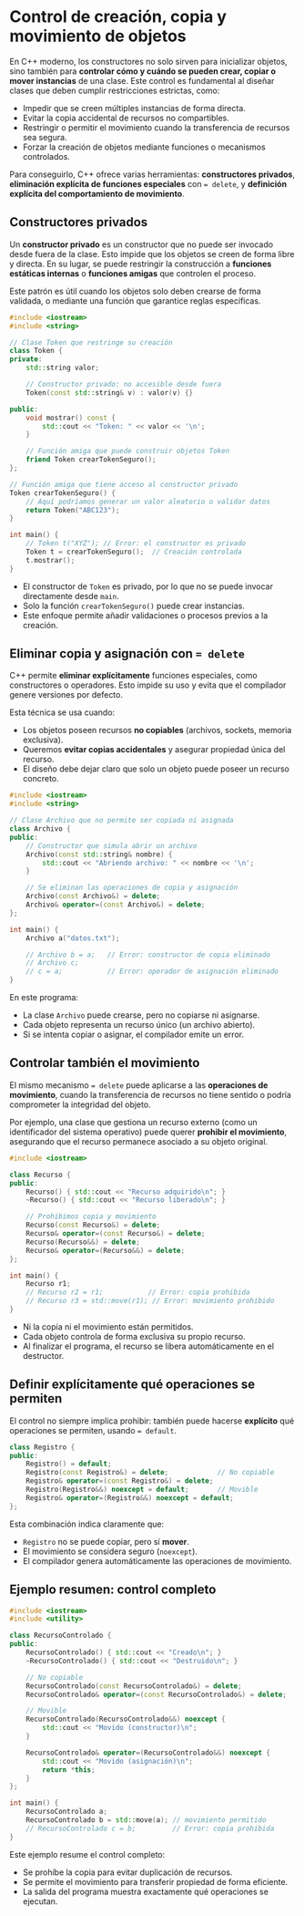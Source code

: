 # Control de creación, copia y movimiento de objetos

En C++ moderno, los constructores no solo sirven para inicializar objetos, sino también para **controlar cómo y cuándo se pueden crear, copiar o mover instancias** de una clase.
Este control es fundamental al diseñar clases que deben cumplir restricciones estrictas, como:

* Impedir que se creen múltiples instancias de forma directa.
* Evitar la copia accidental de recursos no compartibles.
* Restringir o permitir el movimiento cuando la transferencia de recursos sea segura.
* Forzar la creación de objetos mediante funciones o mecanismos controlados.

Para conseguirlo, C++ ofrece varias herramientas: **constructores privados**, **eliminación explícita de funciones especiales** con `= delete`, y **definición explícita del comportamiento de movimiento**.

## Constructores privados

Un **constructor privado** es un constructor que no puede ser invocado desde fuera de la clase.
Esto impide que los objetos se creen de forma libre y directa. En su lugar, se puede restringir la construcción a **funciones estáticas internas** o **funciones amigas** que controlen el proceso.

Este patrón es útil cuando los objetos solo deben crearse de forma validada, o mediante una función que garantice reglas específicas.

```cpp
#include <iostream>
#include <string>

// Clase Token que restringe su creación
class Token {
private:
    std::string valor;

    // Constructor privado: no accesible desde fuera
    Token(const std::string& v) : valor(v) {}

public:
    void mostrar() const {
        std::cout << "Token: " << valor << '\n';
    }

    // Función amiga que puede construir objetos Token
    friend Token crearTokenSeguro();
};

// Función amiga que tiene acceso al constructor privado
Token crearTokenSeguro() {
    // Aquí podríamos generar un valor aleatorio o validar datos
    return Token("ABC123");
}

int main() {
    // Token t("XYZ"); // Error: el constructor es privado
    Token t = crearTokenSeguro();  // Creación controlada
    t.mostrar();
}
```

* El constructor de `Token` es privado, por lo que no se puede invocar directamente desde `main`.
* Solo la función `crearTokenSeguro()` puede crear instancias.
* Este enfoque permite añadir validaciones o procesos previos a la creación.


## Eliminar copia y asignación con `= delete`

C++ permite **eliminar explícitamente** funciones especiales, como constructores o operadores.
Esto impide su uso y evita que el compilador genere versiones por defecto.

Esta técnica se usa cuando:

* Los objetos poseen recursos **no copiables** (archivos, sockets, memoria exclusiva).
* Queremos **evitar copias accidentales** y asegurar propiedad única del recurso.
* El diseño debe dejar claro que solo un objeto puede poseer un recurso concreto.

```cpp
#include <iostream>
#include <string>

// Clase Archivo que no permite ser copiada ni asignada
class Archivo {
public:
    // Constructor que simula abrir un archivo
    Archivo(const std::string& nombre) {
        std::cout << "Abriendo archivo: " << nombre << '\n';
    }

    // Se eliminan las operaciones de copia y asignación
    Archivo(const Archivo&) = delete;
    Archivo& operator=(const Archivo&) = delete;
};

int main() {
    Archivo a("datos.txt");

    // Archivo b = a;   // Error: constructor de copia eliminado
    // Archivo c;
    // c = a;           // Error: operador de asignación eliminado
}
```

En este programa:

* La clase `Archivo` puede crearse, pero no copiarse ni asignarse.
* Cada objeto representa un recurso único (un archivo abierto).
* Si se intenta copiar o asignar, el compilador emite un error.


## Controlar también el movimiento

El mismo mecanismo `= delete` puede aplicarse a las **operaciones de movimiento**, cuando la transferencia de recursos no tiene sentido o podría comprometer la integridad del objeto.

Por ejemplo, una clase que gestiona un recurso externo (como un identificador del sistema operativo) puede querer **prohibir el movimiento**, asegurando que el recurso permanece asociado a su objeto original.

```cpp
#include <iostream>

class Recurso {
public:
    Recurso() { std::cout << "Recurso adquirido\n"; }
    ~Recurso() { std::cout << "Recurso liberado\n"; }

    // Prohibimos copia y movimiento
    Recurso(const Recurso&) = delete;
    Recurso& operator=(const Recurso&) = delete;
    Recurso(Recurso&&) = delete;
    Recurso& operator=(Recurso&&) = delete;
};

int main() {
    Recurso r1;
    // Recurso r2 = r1;           // Error: copia prohibida
    // Recurso r3 = std::move(r1); // Error: movimiento prohibido
}
```

* Ni la copia ni el movimiento están permitidos.
* Cada objeto controla de forma exclusiva su propio recurso.
* Al finalizar el programa, el recurso se libera automáticamente en el destructor.


## Definir explícitamente qué operaciones se permiten

El control no siempre implica prohibir: también puede hacerse **explícito** qué operaciones se permiten, usando `= default`.

```cpp
class Registro {
public:
    Registro() = default;
    Registro(const Registro&) = delete;            // No copiable
    Registro& operator=(const Registro&) = delete;
    Registro(Registro&&) noexcept = default;       // Movible
    Registro& operator=(Registro&&) noexcept = default;
};
```

Esta combinación indica claramente que:

* `Registro` no se puede copiar, pero sí **mover**.
* El movimiento se considera seguro (`noexcept`).
* El compilador genera automáticamente las operaciones de movimiento.


## Ejemplo resumen: control completo

```cpp
#include <iostream>
#include <utility>

class RecursoControlado {
public:
    RecursoControlado() { std::cout << "Creado\n"; }
    ~RecursoControlado() { std::cout << "Destruido\n"; }

    // No copiable
    RecursoControlado(const RecursoControlado&) = delete;
    RecursoControlado& operator=(const RecursoControlado&) = delete;

    // Movible
    RecursoControlado(RecursoControlado&&) noexcept {
        std::cout << "Movido (constructor)\n";
    }

    RecursoControlado& operator=(RecursoControlado&&) noexcept {
        std::cout << "Movido (asignación)\n";
        return *this;
    }
};

int main() {
    RecursoControlado a;
    RecursoControlado b = std::move(a); // movimiento permitido
    // RecursoControlado c = b;         // Error: copia prohibida
}
```

Este ejemplo resume el control completo:

* Se prohíbe la copia para evitar duplicación de recursos.
* Se permite el movimiento para transferir propiedad de forma eficiente.
* La salida del programa muestra exactamente qué operaciones se ejecutan.

